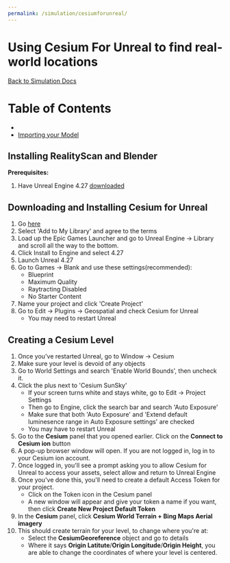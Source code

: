 ```yaml
---
permalink: /simulation/cesiumforunreal/
---
```


# Using **Cesium For Unreal** to find real-world locations

[Back to Simulation Docs](/docs/simulation/)

# Table of Contents
- 
- [Importing your Model](##Importing-your-Model)

## Installing RealityScan and Blender

**Prerequisites:**

1. Have Unreal Engine 4.27 [downloaded](https://store.epicgames.com/en-US/download)

## Downloading and Installing Cesium for Unreal
1. Go [here](https://www.fab.com/listings/76c295fe-0dc6-4fd6-8319-e9833be427cd)
2. Select 'Add to My Library' and agree to the terms
3. Load up the Epic Games Launcher and go to Unreal Engine -> Library and scroll all the way to the bottom.
4. Click Install to Engine and select 4.27
5. Launch Unreal 4.27
6. Go to Games -> Blank and use these settings(recommended):
   - Blueprint
   - Maximum Quality
   - Raytracting Disabled
   - No Starter Content
7. Name your project and click 'Create Project'
8. Go to Edit -> Plugins -> Geospatial and check Cesium for Unreal
   - You may need to restart Unreal

## Creating a Cesium Level
1. Once you've restarted Unreal, go to Window -> Cesium
2. Make sure your level is devoid of any objects
3. Go to World Settings and search 'Enable World Bounds', then uncheck it.
4. Click the plus next to 'Cesium SunSky'
   - If your screen turns white and stays white, go to Edit -> Project Settings
   - Then go to Engine, click the search bar and search 'Auto Exposure'
   - Make sure that both 'Auto Exposure' and 'Extend default luminesence range in Auto Exposure settings' are checked
   - You may have to restart Unreal
5. Go to the **Cesium** panel that you opened earlier. Click on the **Connect to Cesium ion** button
6. A pop-up browser window will open. If you are not logged in, log in to your Cesium ion account.
7. Once logged in, you'll see a prompt asking you to allow Cesium for Unreal to access your assets, select allow and return to Unreal Engine
8. Once you've done this, you'll need to create a default Access Token for your project.
   - Click on the Token icon in the Cesium panel
   - A new window will appear and give your token a name if you want, then click **Create New Project Default Token**
9. In the **Cesium** panel, click **Cesium World Terrain + Bing Maps Aerial imagery**
10. This should create terrain for your level, to change where you're at:
    - Select the **CesiumGeoreference** object and go to details
    - Where it says **Origin Latitute**/**Origin Longitude**/**Origin Height**, you are able to change the coordinates of where your level is centered.
  




